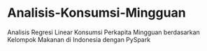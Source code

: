 # Analisis-Konsumsi-Mingguan
Analisis Regresi Linear Konsumsi Perkapita Mingguan berdasarkan Kelompok Makanan di Indonesia dengan PySpark

